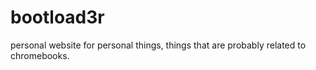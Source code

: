 # bootload3r
personal website for personal things, things that are probably related to chromebooks.
